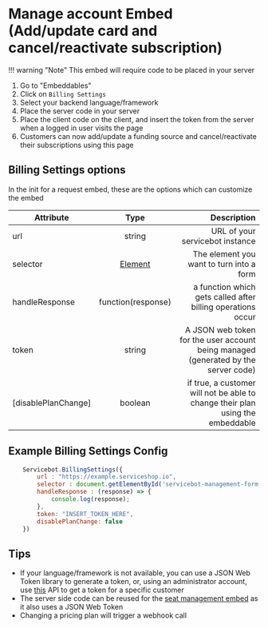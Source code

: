 # Manage account Embed (Add/update card and cancel/reactivate subscription)

!!! warning "Note"
    This embed will require code to be placed in your server

1. Go to "Embeddables"
1. Click on `Billing Settings`
1. Select your backend language/framework
1. Place the server code in your server
1. Place the client code on the client, and insert the token from the server when a logged in user visits the page
1. Customers can now add/update a funding source and cancel/reactivate their subscriptions using this page

## Billing Settings options
In the init for a request embed, these are the options which can customize the embed

| Attribute        | Type           | Description  |
| ------------- |:-------------:| -----:|
| url      | string      |   URL of your servicebot instance |
| selector | [Element](https://developer.mozilla.org/en-US/docs/Web/API/Element)|  The element you want to turn into a form |
| handleResponse | function(response) | a function which gets called after billing operations occur |
| token | string | A JSON web token for the user account being managed (generated by the server code) |
| [disablePlanChange] | boolean | if true, a customer will not be able to change their plan using the embeddable |

## Example Billing Settings Config
```javascript
    Servicebot.BillingSettings({
        url : "https://example.serviceshop.io", 
        selector : document.getElementById('servicebot-management-form'),
        handleResponse : (response) => { 
            console.log(response);
        },
        token: "INSERT_TOKEN_HERE",
        disablePlanChange: false
    })
```

## Tips
- If your language/framework is not available, you can use a JSON Web Token library to generate a token, or, using an administrator account, use [this](https://api-docs.servicebot.io/#operation--users--id--token-post) API to get a token for a specific customer
- The server side code can be reused for the [seat management embed](https://docs.servicebot.io/seat-management-embed) as it also uses a JSON Web Token
- Changing a pricing plan will trigger a webhook call
